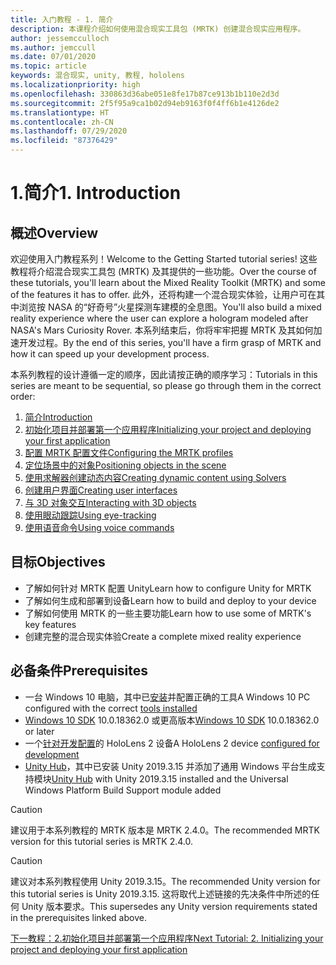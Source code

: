 ```yaml
---
title: 入门教程 - 1. 简介
description: 本课程介绍如何使用混合现实工具包 (MRTK) 创建混合现实应用程序。
author: jessemcculloch
ms.author: jemccull
ms.date: 07/01/2020
ms.topic: article
keywords: 混合现实, unity, 教程, hololens
ms.localizationpriority: high
ms.openlocfilehash: 330863d36abe051e8fe17b87ce913b1b110e2d3d
ms.sourcegitcommit: 2f5f95a9ca1b02d94eb9163f0f4ff6b1e4126de2
ms.translationtype: HT
ms.contentlocale: zh-CN
ms.lasthandoff: 07/29/2020
ms.locfileid: "87376429"
---
```

# <a name="1-introduction"></a><span data-ttu-id="015cf-105">1.简介</span><span class="sxs-lookup"><span data-stu-id="015cf-105">1. Introduction</span></span>

## <a name="overview"></a><span data-ttu-id="015cf-106">概述</span><span class="sxs-lookup"><span data-stu-id="015cf-106">Overview</span></span>

<span data-ttu-id="015cf-107">欢迎使用入门教程系列！</span><span class="sxs-lookup"><span data-stu-id="015cf-107">Welcome to the Getting Started tutorial series!</span></span> <span data-ttu-id="015cf-108">这些教程将介绍混合现实工具包 (MRTK) 及其提供的一些功能。</span><span class="sxs-lookup"><span data-stu-id="015cf-108">Over the course of these tutorials, you'll learn about the Mixed Reality Toolkit (MRTK) and some of the features it has to offer.</span></span> <span data-ttu-id="015cf-109">此外，还将构建一个混合现实体验，让用户可在其中浏览按 NASA 的“好奇号”火星探测车建模的全息图。</span><span class="sxs-lookup"><span data-stu-id="015cf-109">You'll also build a mixed reality experience where the user can explore a hologram modeled after NASA's Mars Curiosity Rover.</span></span> <span data-ttu-id="015cf-110">本系列结束后，你将牢牢把握 MRTK 及其如何加速开发过程。</span><span class="sxs-lookup"><span data-stu-id="015cf-110">By the end of this series, you'll have a firm grasp of MRTK and how it can speed up your development process.</span></span>

<span data-ttu-id="015cf-111">本系列教程的设计遵循一定的顺序，因此请按正确的顺序学习：</span><span class="sxs-lookup"><span data-stu-id="015cf-111">Tutorials in this series are meant to be sequential, so please go through them in the correct order:</span></span>

1. [<span data-ttu-id="015cf-112">简介</span><span class="sxs-lookup"><span data-stu-id="015cf-112">Introduction</span></span>](mr-learning-base-01.md)
2. [<span data-ttu-id="015cf-113">初始化项目并部署第一个应用程序</span><span class="sxs-lookup"><span data-stu-id="015cf-113">Initializing your project and deploying your first application</span></span>](mr-learning-base-02.md)
3. [<span data-ttu-id="015cf-114">配置 MRTK 配置文件</span><span class="sxs-lookup"><span data-stu-id="015cf-114">Configuring the MRTK profiles</span></span>](mr-learning-base-03.md)
4. [<span data-ttu-id="015cf-115">定位场景中的对象</span><span class="sxs-lookup"><span data-stu-id="015cf-115">Positioning objects in the scene</span></span>](mr-learning-base-04.md)
5. [<span data-ttu-id="015cf-116">使用求解器创建动态内容</span><span class="sxs-lookup"><span data-stu-id="015cf-116">Creating dynamic content using Solvers</span></span>](mr-learning-base-05.md)
6. [<span data-ttu-id="015cf-117">创建用户界面</span><span class="sxs-lookup"><span data-stu-id="015cf-117">Creating user interfaces</span></span>](mr-learning-base-06.md)
7. [<span data-ttu-id="015cf-118">与 3D 对象交互</span><span class="sxs-lookup"><span data-stu-id="015cf-118">Interacting with 3D objects</span></span>](mr-learning-base-07.md)
8. [<span data-ttu-id="015cf-119">使用眼动跟踪</span><span class="sxs-lookup"><span data-stu-id="015cf-119">Using eye-tracking</span></span>](mr-learning-base-08.md)
9. [<span data-ttu-id="015cf-120">使用语音命令</span><span class="sxs-lookup"><span data-stu-id="015cf-120">Using voice commands</span></span>](mr-learning-base-09.md)

## <a name="objectives"></a><span data-ttu-id="015cf-121">目标</span><span class="sxs-lookup"><span data-stu-id="015cf-121">Objectives</span></span>

* <span data-ttu-id="015cf-122">了解如何针对 MRTK 配置 Unity</span><span class="sxs-lookup"><span data-stu-id="015cf-122">Learn how to configure Unity for MRTK</span></span>
* <span data-ttu-id="015cf-123">了解如何生成和部署到设备</span><span class="sxs-lookup"><span data-stu-id="015cf-123">Learn how to build and deploy to your device</span></span>
* <span data-ttu-id="015cf-124">了解如何使用 MRTK 的一些主要功能</span><span class="sxs-lookup"><span data-stu-id="015cf-124">Learn how to use some of MRTK's key features</span></span>
* <span data-ttu-id="015cf-125">创建完整的混合现实体验</span><span class="sxs-lookup"><span data-stu-id="015cf-125">Create a complete mixed reality experience</span></span>

## <a name="prerequisites"></a><span data-ttu-id="015cf-126">必备条件</span><span class="sxs-lookup"><span data-stu-id="015cf-126">Prerequisites</span></span>

* <span data-ttu-id="015cf-127">一台 Windows 10 电脑，其中已[安装](install-the-tools.md)并配置正确的工具</span><span class="sxs-lookup"><span data-stu-id="015cf-127">A Windows 10 PC configured with the correct [tools installed](install-the-tools.md)</span></span>
* <span data-ttu-id="015cf-128">[Windows 10 SDK](https://developer.microsoft.com/windows/downloads/windows-10-sdk/) 10.0.18362.0 或更高版本</span><span class="sxs-lookup"><span data-stu-id="015cf-128">[Windows 10 SDK](https://developer.microsoft.com/windows/downloads/windows-10-sdk/) 10.0.18362.0 or later</span></span>
* <span data-ttu-id="015cf-129">一个[针对开发配置](using-visual-studio.md#enabling-developer-mode)的 HoloLens 2 设备</span><span class="sxs-lookup"><span data-stu-id="015cf-129">A HoloLens 2 device [configured for development](using-visual-studio.md#enabling-developer-mode)</span></span>
* <span data-ttu-id="015cf-130"><a href="https://docs.unity3d.com/Manual/GettingStartedInstallingHub.html" target="_blank">Unity Hub</a>，其中已安装 Unity 2019.3.15 并添加了通用 Windows 平台生成支持模块</span><span class="sxs-lookup"><span data-stu-id="015cf-130"><a href="https://docs.unity3d.com/Manual/GettingStartedInstallingHub.html" target="_blank">Unity Hub</a> with Unity 2019.3.15 installed and the Universal Windows Platform Build Support module added</span></span>

> [!CAUTION]
> <span data-ttu-id="015cf-131">建议用于本系列教程的 MRTK 版本是 MRTK 2.4.0。</span><span class="sxs-lookup"><span data-stu-id="015cf-131">The recommended MRTK version for this tutorial series is MRTK 2.4.0.</span></span>

> [!CAUTION]
> <span data-ttu-id="015cf-132">建议对本系列教程使用 Unity 2019.3.15。</span><span class="sxs-lookup"><span data-stu-id="015cf-132">The recommended Unity version for this tutorial series is Unity 2019.3.15.</span></span> <span data-ttu-id="015cf-133">这将取代上述链接的先决条件中所述的任何 Unity 版本要求。</span><span class="sxs-lookup"><span data-stu-id="015cf-133">This supersedes any Unity version requirements stated in the prerequisites linked above.</span></span>

[<span data-ttu-id="015cf-134">下一教程：2.初始化项目并部署第一个应用程序</span><span class="sxs-lookup"><span data-stu-id="015cf-134">Next Tutorial: 2. Initializing your project and deploying your first application</span></span>](mr-learning-base-02.md)
